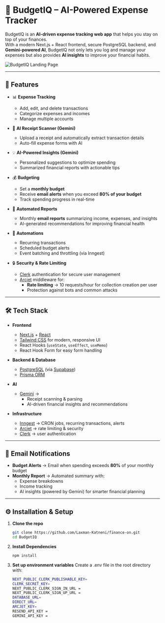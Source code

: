 # 💸 BudgetIQ – AI-Powered Expense Tracker

BudgetIQ is an **AI-driven expense tracking web app** that helps you stay on top of your finances.  
With a modern Next.js + React frontend, secure PostgreSQL backend, and **Gemini-powered AI**, BudgetIQ not only lets you log and manage your expenses but also provides **AI insights** to improve your financial habits.  

![BudgetIQ Landing Page](/budgetIQLogoLight.png)

---

## 🚀 Features

- 📊 **Expense Tracking**
  - Add, edit, and delete transactions
  - Categorize expenses and incomes
  - Manage multiple accounts

- 🧾 **AI Receipt Scanner (Gemini)**
  - Upload a receipt and automatically extract transaction details  
  - Auto-fill expense forms with AI

- 💡 **AI-Powered Insights (Gemini)**
  - Personalized suggestions to optimize spending  
  - Summarized financial reports with actionable tips

- 💰 **Budgeting**
  - Set a **monthly budget**
  - Receive **email alerts** when you exceed **80% of your budget**
  - Track spending progress in real-time

- 📧 **Automated Reports**
  - Monthly **email reports** summarizing income, expenses, and insights  
  - AI-generated recommendations for improving financial health

- 🔁 **Automations**
  - Recurring transactions  
  - Scheduled budget alerts  
  - Event batching and throttling (via Inngest)

- 🔒 **Security & Rate Limiting**
  - [Clerk](https://clerk.com/) authentication for secure user management  
  - [Arcjet](https://arcjet.com/) middleware for:
    - **Rate limiting** → 10 requests/hour for collection creation per user  
    - Protection against bots and common attacks  

---

## 🛠️ Tech Stack

- **Frontend**
  - [Next.js](https://nextjs.org/) + [React](https://react.dev/)
  - [Tailwind CSS](https://tailwindcss.com/) for modern, responsive UI  
  - React Hooks (`useState`, `useEffect`, `useMemo`)
  - React Hook Form for easy form handling

- **Backend & Database**
  - [PostgreSQL](https://www.postgresql.org/) (via [Supabase](https://supabase.com/))
  - [Prisma ORM](https://www.prisma.io/)

- **AI**
  - [Gemini](https://deepmind.google/technologies/gemini/) →  
    - Receipt scanning & parsing  
    - AI-driven financial insights and recommendations  

- **Infrastructure**
  - [Inngest](https://www.inngest.com/) → CRON jobs, recurring transactions, alerts  
  - [Arcjet](https://arcjet.com/) → rate limiting & security  
  - [Clerk](https://clerk.com/) → user authentication  

---

## 📧 Email Notifications

- **Budget Alerts** → Email when spending exceeds **80%** of your monthly budget  
- **Monthly Report** → Automated summary with:
  - Expense breakdowns
  - Income tracking
  - AI insights (powered by Gemini) for smarter financial planning  

---

## ⚙️ Installation & Setup

1. **Clone the repo**
   ```bash
   git clone https://github.com/Laxman-Katneni/finance-on.git
   cd BudgetIQ
2. **Install Dependencies**
   ```bash
   npm install
3. **Set up environment variables**
   Create a .env file in the root directory with:
   ```bash
   NEXT_PUBLIC_CLERK_PUBLISHABLE_KEY=
   CLERK_SECRET_KEY=
   NEXT_PUBLIC_CLERK_SIGN_IN_URL =
   NEXT_PUBLIC_CLERK_SIGN_UP_URL = 
   DATABASE_URL=
   DIRECT_URL=
   ARCJET_KEY=
   RESEND_API_KEY = 
   GEMINI_API_KEY = 

